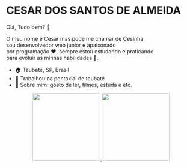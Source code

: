 

# CESAR DOS SANTOS DE ALMEIDA  

Olá, Tudo bem? :wave: 

O meu nome é Cesar mas pode me chamar de Cesinha.  
sou desenvolvedor web júnior e apaixonado  
por programação :heart:, sempre estou estudando e praticando  
para evoluir as minhas habilidades 🔭.

- :house: Taubaté, SP, Brasil
- :briefcase: Trabalhou na pentaxial de taubaté
- 💬 Sobre mim: gosto de ler, filmes, estuda e etc.


 <div style="width:100%;text-align: center; margin: auto;">
  <a href="https://github.com/Cesar959">
  <img height="180em" src="https://github-readme-stats.vercel.app/api?username=Cesar959&show_icons=true&theme=dark&include_all_commits=true&count_private=true"/>
  <img height="180em" src="https://github-readme-stats.vercel.app/api/top-langs/?username=Cesar959&layout=compact&langs_count=7&theme=dark"/>
</div>

